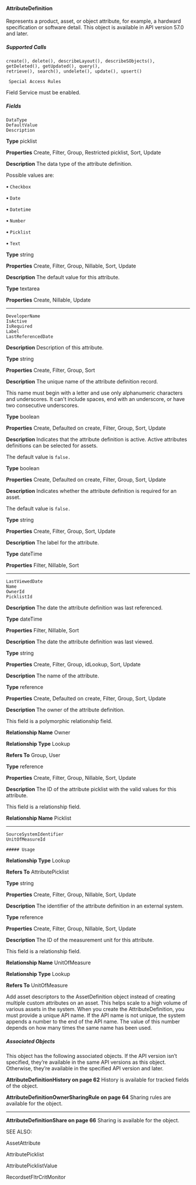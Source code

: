 #### AttributeDefinition

Represents a product, asset, or object attribute, for example, a hardward specification or software detail. This object is available in API
version 57.0 and later.

##### Supported Calls
```
create(), delete(), describeLayout(), describeSObjects(), getDeleted(), getUpdated(), query(),
retrieve(), search(), undelete(), update(), upsert()

 Special Access Rules

```
Field Service must be enabled.

##### Fields

```
DataType
DefaultValue
Description

```

**Type**
picklist

**Properties**
Create, Filter, Group, Restricted picklist, Sort, Update

**Description**
The data type of the attribute definition.

Possible values are:

**•** `Checkbox`

**•** `Date`

**•** `Datetime`

**•** `Number`

**•** `Picklist`

**•** `Text`

**Type**
string

**Properties**
Create, Filter, Group, Nillable, Sort, Update

**Description**
The default value for this attribute.

**Type**
textarea

**Properties**
Create, Nillable, Update


-----

```
DeveloperName
IsActive
IsRequired
Label
LastReferencedDate

```

**Description**
Description of this attribute.

**Type**
string

**Properties**
Create, Filter, Group, Sort

**Description**
The unique name of the attribute definition record.

This name must begin with a letter and use only alphanumeric characters and underscores.
It can't include spaces, end with an underscore, or have two consecutive underscores.

**Type**
boolean

**Properties**
Create, Defaulted on create, Filter, Group, Sort, Update

**Description**
Indicates that the attribute definition is active. Active attributes definitions can be selected
for assets.

The default value is `false.`

**Type**
boolean

**Properties**
Create, Defaulted on create, Filter, Group, Sort, Update

**Description**
Indicates whether the attribute definition is required for an asset.

The default value is `false.`

**Type**
string

**Properties**
Create, Filter, Group, Sort, Update

**Description**
The label for the attribute.

**Type**
dateTime

**Properties**
Filter, Nillable, Sort


-----

```
LastViewedDate
Name
OwnerId
PicklistId

```

**Description**
The date the attribute definition was last referenced.

**Type**
dateTime

**Properties**
Filter, Nillable, Sort

**Description**
The date the attribute definition was last viewed.

**Type**
string

**Properties**
Create, Filter, Group, idLookup, Sort, Update

**Description**
The name of the attribute.

**Type**
reference

**Properties**
Create, Defaulted on create, Filter, Group, Sort, Update

**Description**
The owner of the attribute definition.

This field is a polymorphic relationship field.

**Relationship Name**
Owner

**Relationship Type**
Lookup

**Refers To**
Group, User

**Type**
reference

**Properties**
Create, Filter, Group, Nillable, Sort, Update

**Description**
The ID of the attribute picklist with the valid values for this attribute.

This field is a relationship field.

**Relationship Name**
Picklist


-----

```
SourceSystemIdentifier
UnitOfMeasureId

##### Usage

```

**Relationship Type**
Lookup

**Refers To**
AttributePicklist

**Type**
string

**Properties**
Create, Filter, Group, Nillable, Sort, Update

**Description**
The identifier of the attribute definition in an external system.

**Type**
reference

**Properties**
Create, Filter, Group, Nillable, Sort, Update

**Description**
The ID of the measurement unit for this attribute.

This field is a relationship field.

**Relationship Name**
UnitOfMeasure

**Relationship Type**
Lookup

**Refers To**
UnitOfMeasure


Add asset descriptors to the AssetDefinition object instead of creating multiple custom attributes on an asset. This helps scale to a high
volume of various assets in the system. When you create the AttributeDefinition, you must provide a unique API name. If the API name
is not unique, the system appends a number to the end of the API name. The value of this number depends on how many times the
same name has been used.

##### Associated Objects

This object has the following associated objects. If the API version isn’t specified, they’re available in the same API versions as this object.
Otherwise, they’re available in the specified API version and later.

**AttributeDefinitionHistory on page 62**
History is available for tracked fields of the object.

**AttributeDefinitionOwnerSharingRule on page 64**
Sharing rules are available for the object.


-----

**AttributeDefinitionShare on page 66**
Sharing is available for the object.

SEE ALSO:

AssetAttribute

AttributePicklist

AttributePicklistValue

RecordsetFltrCritMonitor
